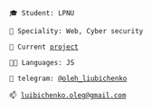 <code>🎓 Student: LPNU</code>

<code>👷 Speciality: Web, Cyber security</code>

<code>🧻 Current [project](https://github.com/TheLegend30/ZenithCare)</code><br>

<code>🧑‍💻 Languages: JS</code>

<code>💬 telegram: [@oleh_liubichenko](https://telegram.me/oleh_liubichenko)</code>

<code>📫 [luibichenko.oleg@gmail.com](mailto:luibichenko.oleg@gmail.com)</code>
